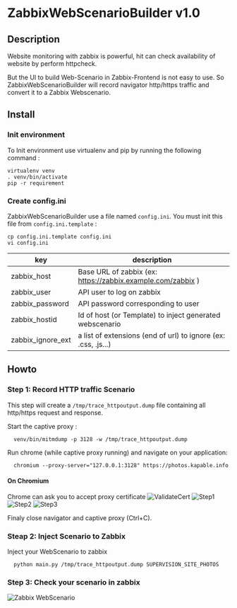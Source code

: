 # ZabbixWebScenarioBuilder v1.0

## Description

Website monitoring with zabbix is powerful, hit can check availability of website by perform httpcheck.

But the UI to build Web-Scenario in Zabbix-Frontend is not easy to use. So ZabbixWebScenarioBuilder will record navigator http/https traffic and convert it to a Zabbix Webscenario.

## Install

### Init environment
To Init environment use virtualenv and pip by running the following command :
```
virtualenv venv
. venv/bin/activate
pip -r requirement
```

### Create config.ini

ZabbixWebScenarioBuilder use a file named `config.ini`. You must init this file from `config.ini.template` :
```
cp config.ini.template config.ini
vi config.ini
```
|  key             | description                                                 |
|------------------|-------------------------------------------------------------|
| zabbix_host      | Base URL of zabbix (ex: https://zabbix.example.com/zabbix ) |
| zabbix_user      | API user to log on zabbix                                   |
| zabbix_password  | API password corresponding to user                          |
| zabbix_hostid    | Id of host (or Template) to inject generated webscenario    |
| zabbix_ignore_ext | a list of extensions (end of url) to ignore (ex: .css, .js...) |

## Howto

### Step 1: Record HTTP traffic Scenario

This step will create a `/tmp/trace_httpoutput.dump` file containing all http/https request and response.

Start the captive proxy :
```
  venv/bin/mitmdump -p 3128 -w /tmp/trace_httpoutput.dump
```
Run chrome (while captive proxy running) and navigate on your application:
```
  chromium --proxy-server="127.0.0.1:3128" https://photos.kapable.info
```

#### On Chromium
Chrome can ask you to accept proxy certificate
![ValidateCert](https://github.com/matgou/zabbix_webscenario_builder/raw/main/documentation/chromium1.png)
![Step1](https://github.com/matgou/zabbix_webscenario_builder/raw/main/documentation/chromium2.png)
![Step2](https://github.com/matgou/zabbix_webscenario_builder/raw/main/documentation/chromium3.png)
![Step3](https://github.com/matgou/zabbix_webscenario_builder/raw/main/documentation/chromium4.png)

Finaly close navigator and captive proxy (Ctrl+C).

### Steap 2: Inject Scenario to Zabbix

Inject your WebScenario to zabbix
```
  python main.py /tmp/trace_httpoutput.dump SUPERVISION_SITE_PHOTOS
```

### Step 3: Check your scenario in zabbix

![Zabbix WebScenario](https://github.com/matgou/zabbix_webscenario_builder/raw/main/documentation/zabbix_webscenario.png)
